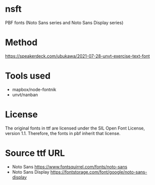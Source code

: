 # nsft
PBF fonts (Noto Sans series and Noto Sans Display series)



# Method
https://speakerdeck.com/ubukawa/2021-07-28-unvt-exercise-text-font

# Tools used
- mapbox/node-fontnik
- unvt/nanban

# License
The original fonts in ttf are licensed under the SIL Open Font License, version 1.1.
Therefore, the fonts in pbf inherit that license.

# Source ttf URL
- Noto Sans https://www.fontsquirrel.com/fonts/noto-sans
- Noto Sans Display https://fontstorage.com/font/google/noto-sans-display



